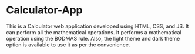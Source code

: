 # Calculator-App
This is a Calculator web application developed using HTML, CSS, and JS. It can perform all the mathematical operations. It performs a mathematical operation using the BODMAS rule. Also, the light theme and dark theme option is available to use it as per the convenience.
